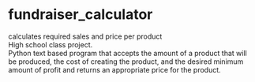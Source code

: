 # fundraiser_calculator
calculates required sales and price per product\
High school class project.\
Python text based program that accepts the amount of a product that will be produced, the cost of creating the product, and the desired minimum amount of profit and returns an appropriate price for the product.
